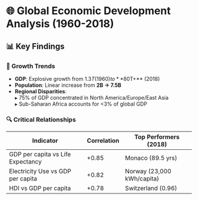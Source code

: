 # 🌐 Global Economic Development Analysis (1960-2018)

## 📊 Key Findings

### 🚀 Growth Trends
- **GDP**: Explosive growth from $1.3T (1960) to **$80T+** (2018)
- **Population**: Linear increase from **2B → 7.5B**
- **Regional Disparities**:  
  ▸ 75% of GDP concentrated in North America/Europe/East Asia  
  ▸ Sub-Saharan Africa accounts for <3% of global GDP

### 🔍 Critical Relationships
| Indicator          | Correlation | Top Performers (2018)       |
|--------------------|-------------|-----------------------------|
| GDP per capita vs Life Expectancy | +0.85 | Monaco (89.5 yrs) |
| Electricity Use vs GDP per capita | +0.82 | Norway (23,000 kWh/capita) |
| HDI vs GDP per capita | +0.78 | Switzerland (0.96) |

